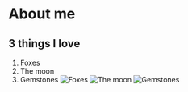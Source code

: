 # About me
## 3 things I love
1. Foxes
2. The moon
3. Gemstones
![Foxes]([https://cdn.mos.cms.futurecdn.net/fiDmrNrJsmGD2t57x4dRdG-1200-80.jpg](https://www.google.com/search?q=foxes&safe=active&rlz=1CAJIKU_enCA970&tbm=isch&source=iu&ictx=1&vet=1&fir=pjeUez0au5m1zM%252CjlMCbA5P4YZi9M%252C_%253BQwNvvTOpM-It9M%252CeYrICAK3qEMadM%252C_%253BiPDZEBWJoAXlbM%252CKhKdPrS5ACsCvM%252C_%253BEYqCNcqNHTtFCM%252CgR37brRN4rYtiM%252C_%253BYv8wu2YDuk6PCM%252CeNwy1bxIOJvP2M%252C_&usg=AI4_-kRTr4aCFtIUgUjBYR2W1cWs8YpFPQ&sa=X&ved=2ahUKEwjw99ng5KH7AhX9kokEHQdtDRQQ_h16BAh8EAE#imgrc=EYqCNcqNHTtFCM))
![The moon](https://www.instyle.com/thmb/IC68yjuWNIPNJHXCpx-qcK1Sqco=/1777x1333/smart/filters:no_upscale():focal(899x598:901x600)/102121-moon-water-lead-2000-d00cbc928a604b818117467988d3ca10.jpg)
![Gemstones](https://vamzzz.com/blog/wp-content/uploads/2019/09/gemstones-in-magic.jpg)
